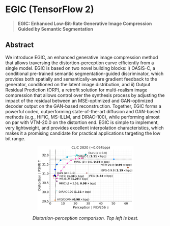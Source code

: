 # EGIC (TensorFlow 2)

> **EGIC: Enhanced Low-Bit-Rate Generative Image Compression Guided by Semantic Segmentation** <br>

## Abstract

We introduce EGIC, an enhanced generative image compression method that allows traversing the distortion-perception 
curve efficiently from a single model. EGIC is based on two novel building blocks: i) OASIS-C, a conditional pre-trained semantic 
segmentation-guided discriminator, which provides both spatially and semantically-aware gradient feedback to the generator, 
conditioned on the latent image distribution, and ii) Output Residual Prediction (ORP), a retrofit solution for multi-realism 
image compression that allows control over the synthesis process by adjusting the impact of the residual between an MSE-optimized 
and GAN-optimized decoder output on the GAN-based reconstruction. Together, EGIC forms a powerful codec, outperforming state-of-the-art 
diffusion and GAN-based methods (e.g., HiFiC, MS-ILLM, and DIRAC-100), while performing almost on par with VTM-20.0 on the distortion end. 
EGIC is simple to implement, very lightweight, and provides excellent interpolation characteristics, which makes it a promising candidate 
for practical applications targeting the low bit range.

<div align=center>
<img src="res/doc/assets/teaser_clic2020_v2.png" width="60%">
</div>


<p align="center"><em>Distortion-perception comparison. Top left is best.</em></p>